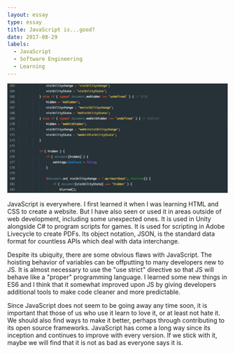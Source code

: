 ```yaml
---
layout: essay
type: essay
title: JavaScript is...good?
date: 2017-08-29
labels:
  - JavaScript
  - Software Engineering
  - Learning
---
```


<img class="ui image" src="../images/javascript.png">

JavaScript is everywhere. I first learned it when I was learning HTML and CSS to create a website. But I have also seen or used it in areas outside of web development, including some unexpected ones. It is used in Unity alongside C# to program scripts for games. It is used for scripting in Adobe Livecycle to create PDFs. Its object notation, JSON, is the standard data format for countless APIs which deal with data interchange.

Despite its ubiquity, there are some obvious flaws with JavaScript. The hoisting behavior of variables can be offputting to many developers new to JS. It is almost necessary to use the "use strict" directive so that JS will behave like a "proper" programming language. I learned some new things in ES6 and I think that it somewhat improved upon JS by giving developers additional tools to make code cleaner and more predictable.

Since JavaScript does not seem to be going away any time soon, it is important that those of us who use it learn to love it, or at least not hate it. We should also find ways to make it better, perhaps through contributing to its open source frameworks. JavaScript has come a long way since its inception and continues to improve with every version. If we stick with it, maybe we will find that it is not as bad as everyone says it is.
